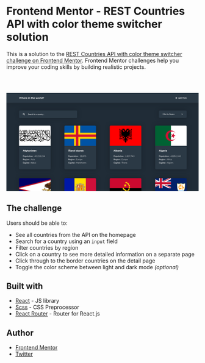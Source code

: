 # Frontend Mentor - REST Countries API with color theme switcher solution

This is a solution to the [REST Countries API with color theme switcher challenge on Frontend Mentor](https://www.frontendmentor.io/challenges/rest-countries-api-with-color-theme-switcher-5cacc469fec04111f7b848ca). Frontend Mentor challenges help you improve your coding skills by building realistic projects.

##

<br>

![](./src/assets/images/screenshot.png)

## The challenge

Users should be able to:

- See all countries from the API on the homepage
- Search for a country using an `input` field
- Filter countries by region
- Click on a country to see more detailed information on a separate page
- Click through to the border countries on the detail page
- Toggle the color scheme between light and dark mode _(optional)_

## Built with

- [React](https://reactjs.org/) - JS library
- [Scss](https://www.sass-lang.com) - CSS Preprocessor
- [React Router](https://reactrouter.com/) - Router for React.js

## Author

- [Frontend Mentor](https://www.frontendmentor.io/profile/arshWebDev)
- [Twitter](https://www.twitter.com/arshWebDev)
